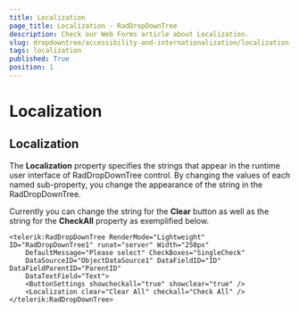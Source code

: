 ```yaml
---
title: Localization
page_title: Localization - RadDropDownTree
description: Check our Web Forms article about Localization.
slug: dropdowntree/accessibility-and-internationalization/localization
tags: localization
published: True
position: 1
---
```


# Localization





## Localization

The **Localization** property specifies the strings that appear in the runtime user interface of RadDropDownTree control. By changing the values of each named sub-property, you change the appearance of the string in the RadDropDownTree.

Currently you can change the string for the **Clear** button as well as the string for the **CheckAll** property as exemplified below.

````ASPNET
<telerik:RadDropDownTree RenderMode="Lightweight" ID="RadDropDownTree1" runat="server" Width="250px" 
    DefaultMessage="Please select" CheckBoxes="SingleCheck"
    DataSourceID="ObjectDataSource1" DataFieldID="ID" DataFieldParentID="ParentID"
    DataTextField="Text">
    <ButtonSettings showcheckall="true" showclear="true" />
    <Localization clear="Clear All" checkall="Check All" />
</telerik:RadDropDownTree>
````


